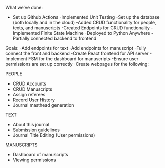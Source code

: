 What we've done:
- Set up Github Actions
-Implemented Unit Testing
-Set up the database (both locally and in the cloud)
-Added CRUD functionality for people, texts, and manuscripts
-Created Endpoints for CRUD functionality
-Implemented Finite State Machine
-Deployed to Python Anywhere
-Partially connected backend to frontend

Goals:
-Add endpoints for text
-Add endpoints for manuscript
-Fully connect the front and backend
-Create React frontend for API server
-Implement FSM for the dashboard for manuscripts
-Ensure user permissions are set up correctly
-Create webpages for the following:

PEOPLE
- CRUD Accounts
- CRUD Manuscripts
- Assign referees
- Record User History
- Journal masthead generation


TEXT
- About this journal
- Submission guidelines
- Journal Title Editing (User permissions)


MANUSCRIPTS
- Dashboard of manuscripts
- Viewing permissions
